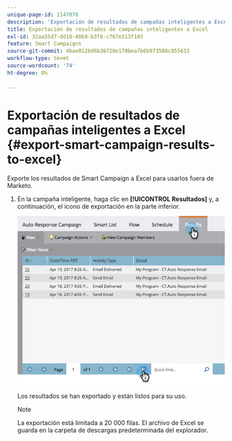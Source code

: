 ```yaml
---
unique-page-id: 1147070
description: 'Exportación de resultados de campañas inteligentes a Excel: documentos de Marketo, documentación del producto'
title: Exportación de resultados de campañas inteligentes a Excel
exl-id: 32aa55d7-dd10-40b9-b3f8-c767e513f103
feature: Smart Campaigns
source-git-commit: 4bae0126d6b36720e170bea7b6b973508c855633
workflow-type: tm+mt
source-wordcount: '74'
ht-degree: 0%

---
```


# Exportación de resultados de campañas inteligentes a Excel {#export-smart-campaign-results-to-excel}

Exporte los resultados de Smart Campaign a Excel para usarlos fuera de Marketo.

1. En la campaña inteligente, haga clic en **[!UICONTROL Resultados]** y, a continuación, el icono de exportación en la parte inferior.

   ![](assets/exportexcel-hands.png)

   Los resultados se han exportado y están listos para su uso.

   >[!NOTE]
   >
   >La exportación está limitada a 20 000 filas. El archivo de Excel se guarda en la carpeta de descargas predeterminada del explorador.
